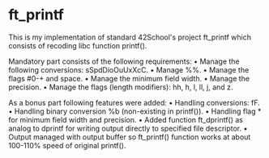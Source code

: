 # ft_printf
This is my implementation of standard 42School's project ft_printf which consists of recoding libc function printf().

Mandatory part consists of the following requirements:
• Manage the following conversions: sSpdDioOuUxXcC.
• Manage %%.
• Manage the flags #0-+ and space.
• Manage the minimum field width.
• Manage the precision.
• Manage the flags (length modifiers): hh, h, l, ll, j, and z.

As a bonus part following features were added:
• Handling conversions: fF.
• Handling binary conversion %b (non-existing in printf()).
• Handling flag * for minimum field width and precision.
• Added function ft_dprintf() as analog to dprintf for writing output directly to specified file descriptor.
• Output managed with output buffer so ft_printf() function works at about 100-110% speed of original printf().
